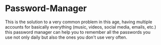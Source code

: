 # Password-Manager
This is the solution to a very common problem in this age, having multiple accounts  for basically everything (music, videos, social media, emails, etc.) this password  manager can help you to remember all the passwords you use not only daily but also  the ones you don't use very often.
